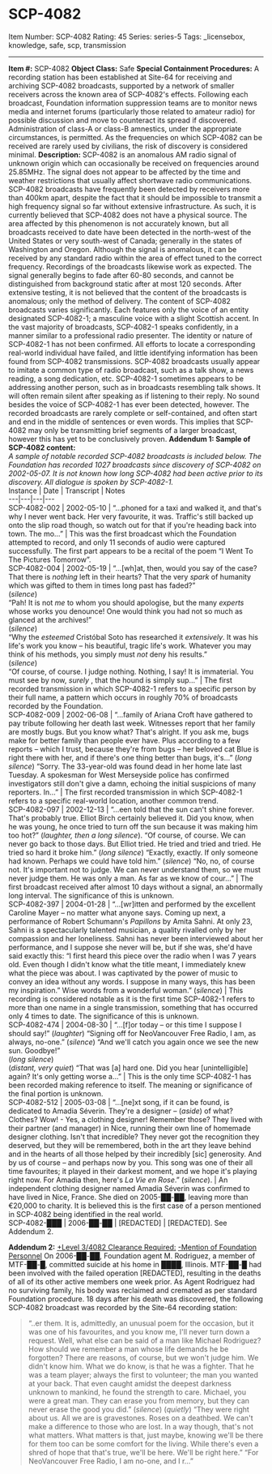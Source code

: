 # SCP-4082
Item Number: SCP-4082
Rating: 45
Series: series-5
Tags: _licensebox, knowledge, safe, scp, transmission

---

**Item #:** SCP-4082
**Object Class:** Safe
**Special Containment Procedures:** A recording station has been established at Site-64 for receiving and archiving SCP-4082 broadcasts, supported by a network of smaller receivers across the known area of SCP-4082's effects. Following each broadcast, Foundation information suppression teams are to monitor news media and internet forums (particularly those related to amateur radio) for possible discussion and move to counteract its spread if discovered. Administration of class-A or class-B amnestics, under the appropriate circumstances, is permitted. As the frequencies on which SCP-4082 can be received are rarely used by civilians, the risk of discovery is considered minimal.
**Description:** SCP-4082 is an anomalous AM radio signal of unknown origin which can occasionally be received on frequencies around 25.85MHz. The signal does not appear to be affected by the time and weather restrictions that usually affect shortwave radio communications. SCP-4082 broadcasts have frequently been detected by receivers more than 400km apart, despite the fact that it should be impossible to transmit a high frequency signal so far without extensive infrastructure. As such, it is currently believed that SCP-4082 does not have a physical source.
The area affected by this phenomenon is not accurately known, but all broadcasts received to date have been detected in the north-west of the United States or very south-west of Canada; generally in the states of Washington and Oregon. Although the signal is anomalous, it can be received by any standard radio within the area of effect tuned to the correct frequency. Recordings of the broadcasts likewise work as expected. The signal generally begins to fade after 60-80 seconds, and cannot be distinguished from background static after at most 120 seconds. After extensive testing, it is not believed that the content of the broadcasts is anomalous; only the method of delivery.
The content of SCP-4082 broadcasts varies significantly. Each features only the voice of an entity designated SCP-4082-1; a masculine voice with a slight Scottish accent. In the vast majority of broadcasts, SCP-4082-1 speaks confidently, in a manner similar to a professional radio presenter. The identity or nature of SCP-4082-1 has not been confirmed. All efforts to locate a corresponding real-world individual have failed, and little identifying information has been found from SCP-4082 transmissions.
SCP-4082 broadcasts usually appear to imitate a common type of radio broadcast, such as a talk show, a news reading, a song dedication, etc. SCP-4082-1 sometimes appears to be addressing another person, such as in broadcasts resembling talk shows. It will often remain silent after speaking as if listening to their reply. No sound besides the voice of SCP-4082-1 has ever been detected, however.
The recorded broadcasts are rarely complete or self-contained, and often start and end in the middle of sentences or even words. This implies that SCP-4082 may only be transmitting brief segments of a larger broadcast, however this has yet to be conclusively proven.
**Addendum 1: Sample of SCP-4082 content:**  
_A sample of notable recorded SCP-4082 broadcasts is included below. The Foundation has recorded 1027 broadcasts since discovery of SCP-4082 on 2002-05-07. It is not known how long SCP-4082 had been active prior to its discovery. All dialogue is spoken by SCP-4082-1._  
Instance | Date | Transcript | Notes  
---|---|---|---  
SCP-4082-002 | 2002-05-10 | “…phoned for a taxi and walked it, and that's why I never went back. Her very favourite, it was. Traffic's still backed up onto the slip road though, so watch out for that if you're heading back into town. The mo…” | This was the first broadcast which the Foundation attempted to record, and only 11 seconds of audio were captured successfully. The first part appears to be a recital of the poem “I Went To The Pictures Tomorrow”.  
SCP-4082-004 | 2002-05-19 | “…[wh]at, then, would you say of the case? That there is _nothing_ left in their hearts? That the very _spark_ of humanity which was gifted to them in times long past has faded?”  
(_silence_)  
“Pah! It is not _me_ to whom you should apologise, but the many _experts_ whose works you denounce! One would think you had not so much as glanced at the archives!”  
(_silence_)  
“Why the _esteemed_ Cristóbal Soto has researched it _extensively_. It was his life's work you know – his beautiful, tragic life's work. Whatever you may think of his methods, you simply must _not_ deny his results.”  
(_silence_)  
“Of course, of course. I judge nothing. Nothing, I say! It is immaterial. You must see by now, _surely_ , that the hound is simply sup…” | The first recorded transmission in which SCP-4082-1 refers to a specific person by their full name, a pattern which occurs in roughly 70% of broadcasts recorded by the Foundation.  
SCP-4082-009 | 2002-06-08 | “…family of Ariana Croft have gathered to pay tribute following her death last week. Witnesses report that her family are mostly bugs. But you know what? That's alright. If you ask me, bugs make for better family than people ever have. Plus according to a few reports – which I trust, because they're from bugs – her beloved cat Blue is right there with her, and if there's one thing better than bugs, it's…” (_long silence_) “Sorry. The 33-year-old was found dead in her home late last Tuesday. A spokesman for West Merseyside police has confirmed investigators still don't give a damn, echoing the initial suspicions of many reporters. In…” | The first recorded transmission in which SCP-4082-1 refers to a specific real-world location, another common trend.  
SCP-4082-097 | 2002-12-13 | “…een told that the sun can't shine forever. That's probably true. Elliot Birch certainly believed it. Did you know, when he was young, he once tried to turn off the sun because it was making him too hot?” (_laughter, then a long silence_). “Of course, of course. We can never go back to those days. But Elliot tried. He tried and tried and tried. He tried so hard it broke him.” (_long silence_) “Exactly, exactly. If only someone had known. Perhaps we could have told him.” (_silence_) “No, no, of course not. It's important not to judge. We can never understand them, so we must never judge them. He was only a man. As far as we know of cour…” | The first broadcast received after almost 10 days without a signal, an abnormally long interval. The significance of this is unknown.  
SCP-4082-397 | 2004-01-28 | “…[wr]itten and performed by the excellent Caroline Mayer – no matter what anyone says. Coming up next, a performance of Robert Schumann's _Papillons_ by Amita Sahni. At only 23, Sahni is a spectacularly talented musician, a quality rivalled only by her compassion and her loneliness. Sahni has never been interviewed about her performance, and I suppose she never will be, but if she was, she'd have said exactly this: “I first heard this piece over the radio when I was 7 years old. Even though I didn't know what the title meant, I immediately knew what the piece was about. I was captivated by the power of music to convey an idea without any words. I suppose in many ways, this has been my inspiration.” Wise words from a wonderful woman.” (_silence_) | This recording is considered notable as it is the first time SCP-4082-1 refers to more than one name in a single transmission, something that has occurred only 4 times to date. The significance of this is unknown.  
SCP-4082-474 | 2004-08-30 | “…[f]or today – or this time I suppose I should say!” (_laughter_) “Signing off for NeoVancouver Free Radio, I am, as always, no-one.” (_silence_) “And we'll catch you again once we see the new sun. Goodbye!”  
(_long silence_)  
(_distant, very quiet_) “That was [a] hard one. Did you hear [unintelligible] again? It's only getting worse a…” | This is the only time SCP-4082-1 has been recorded making reference to itself. The meaning or significance of the final portion is unknown.  
SCP-4082-512 | 2005-03-08 | “…[ne]xt song, if it can be found, is dedicated to Amadia Séverin. They're a designer – (_aside_) of what? Clothes? Wow! - Yes, a clothing designer! Remember those? They lived with their partner (and manager) in Nice, running their own line of homemade designer clothing. Isn't that incredible? They never got the recognition they deserved, but they will be remembered, both in the art they leave behind and in the hearts of all those helped by their incredibly [sic] generosity. And by us of course – and perhaps now by you. This song was one of their all time favourites; it played in their darkest moment, and we hope it's playing right now. For Amadia then, here's _La Vie en Rose_.” (_silence_). | An independent clothing designer named Amadia Séverin was confirmed to have lived in Nice, France. She died on 2005-██-██, leaving more than €20,000 to charity. It is believed this is the first case of a person mentioned in SCP-4082 being identified in the real world.  
SCP-4082-███ | 2006-██-██ | [REDACTED] | [REDACTED]. See Addendum 2.  
  
**Addendum 2:**
[+Level 3/4082 Clearance Required:](javascript:;)
[-Mention of Foundation Personnel](javascript:;)
On 2006-██-██, Foundation agent M. Rodriguez, a member of MTF-██-█, committed suicide at his home in ████, Illinois. MTF-██-█ had been involved with the failed operation [REDACTED], resulting in the deaths of all of its other active members one week prior. As Agent Rodriguez had no surviving family, his body was reclaimed and cremated as per standard Foundation procedure. 18 days after his death was discovered, the following SCP-4082 broadcast was recorded by the Site-64 recording station:
> “..er them. It is, admittedly, an unusual poem for the occasion, but it was one of his favourites, and you know me, I'll never turn down a request. Well, what else can be said of a man like Michael Rodriguez? How should we remember a man whose life demands he be forgotten? There are reasons, of course, but we won't judge him. We didn't know him. What we do know, is that he was a fighter. That he was a team player; always the first to volunteer; the man you wanted at your back. That even caught amidst the deepest darkness unknown to mankind, he found the strength to care. Michael, you were a great man. They can erase you from memory, but they can never erase the good you did.”
> (_silence_)
> (_quietly_) “They were right about us. All we are is gravestones. Roses on a deathbed. We can't make a difference to those who are lost. In a way though, that's not what matters. What matters is that, just maybe, knowing we'll be there for them too can be some comfort for the living. While there's even a shred of hope that that's true, we'll be here. We'll be right here.”
> “For NeoVancouver Free Radio, I am no-one, and I r…”
  
  